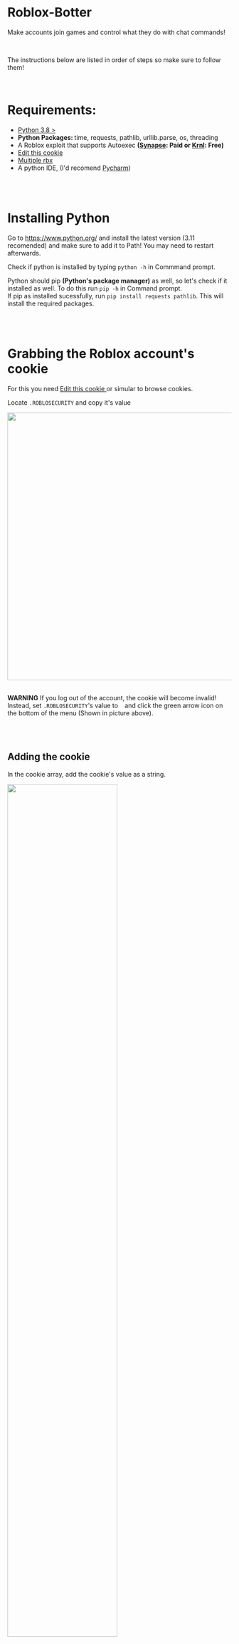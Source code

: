 # Roblox-Botter
Make accounts join games and control what they do with chat commands!

<br>

The instructions below are listed in order of steps so make sure to follow them!

<br>

# Requirements:
<ul>
  <li>  <a href="https://www.python.org/"> Python 3.8 > </a> </li>
  <li> <b> Python Packages: </b> time, requests, pathlib, urllib.parse, os, threading </li>
  <li> A Roblox exploit that supports Autoexec <b> (<a href="https://x.synapse.to/">Synapse</a>: Paid or <a href="https://krnl.dev/">Krnl</a>: Free) </b> </li>
  <li> <a href="http://www.editthiscookie.com/"> Edit this cookie </a> </li>
  <li> <a href="https://wearedevs.net/dinfo/Multiple%20Games"> Muitiple rbx </a> </li>
  <li> A python IDE, (I'd recomend <a href="https://www.jetbrains.com/pycharm/">Pycharm</a>) </li>
</ul>

<br>
<br>

# Installing Python
Go to https://www.python.org/ and install the latest version (3.11 recomended) and make sure to add it to Path! You may need to restart afterwards.

Check if python is installed by typing `python -h` in Commmand prompt.

Python should pip <b>(Python's package manager)</b> as well, so let's check if it installed as well. To do this run `pip -h` in Command prompt. <br>
If pip as installed sucessfully, run `pip install requests pathlib`. This will install the required packages.

<br>
<br>

# Grabbing the Roblox account's cookie
For this you need <a href="http://www.editthiscookie.com/"> Edit this cookie </a> or simular to browse cookies.

Locate `.ROBLOSECURITY` and copy it's value <br>

<img style="width: auto; height: 600px" src="https://user-images.githubusercontent.com/86912923/203606748-0959fd14-50fa-4391-9df7-44897789b3d6.png"/>
<br><br>

**WARNING** If you log out of the account, the cookie will become invalid! Instead, set `.ROBLOSECURITY`'s value to ` `&nbsp;and click the green arrow icon on the bottom of the menu (Shown in picture above).

<br><br>

## Adding the cookie

In the cookie array, add the cookie's value as a string. <br>

<img src="https://user-images.githubusercontent.com/86912923/215582485-ad6504d4-3892-4381-869e-68ecba26e711.png" style="width: 70%"/>

<br>

To format muitple cookies, I have list an example below.

```
config = {
    "Cookies": [
        ".ROBLOSECURITY Here",
        ".ROBLOSECURITY Here",
        ".ROBLOSECURITY Here"
    ]
}
```
<b> The last line should not incude a `,` at the end of the line otherwise it will result in a syntax error. </b>

After this, change the `Bot` variable to the amount of bots you want! <b>(The max amount is how many cookies you provided)</b>

<br>
<br>

# Adding the bot controler

Locate your exploit's autoexec folder and drag n drop `BotControler.lua` into it. <br>

![image](https://user-images.githubusercontent.com/86912923/203608146-39e8323d-c0af-420c-9abb-56ad4e42f257.png)

<br>
<br>

# Botting a game

Once you have compleated the steps above, copy your Roblox's username `NOT DISPLAY NAME` to be added to the permission list in `BotControler.lua`.
Once copyied paste it into the table and save the file. <br>

<img src="https://user-images.githubusercontent.com/86912923/215581093-8534ab54-a4e8-4acd-8996-a76253582321.png" style="width: 70%"/>


Open your exploit and MuitRBX, join the game you would like to bot. Once in the game execute a script like <a href="https://raw.githubusercontent.com/EdgeIY/infiniteyield/master/source">Infinite Yield</a> and copy the game's Jobid and paste it into the python script and reduce it to the image shown below on line 3. <br>

<img src="https://user-images.githubusercontent.com/86912923/215581693-027b0dac-4007-4f19-a19d-7dc5ad762738.png" style="width: 70%"/>

Run the python script and enjoy.

# Commands

<b> NOTE: Player names can be shortened! </b>
Each argument is seperated by `, `

```
Unlock, (true/false) | Wether all players have permission to use the bots.
Come, (PlayerName) | Teleports all bots to a player | Stop `Come, `
Say, (Msg) | Make the bots say a message.
Say, loop, (Msg) | Make the bots spam a message. | Stop `Say, .`
chatmode, (Mode) | Change the Chat mode e.g `All, General`
Rejoin | Make the bots rejoin the game.
Follow, (Player name) | Make the bots follow a player. | Stop `Follow, `
```
